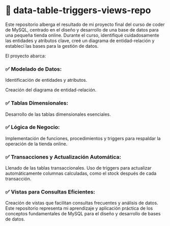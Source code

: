 # 📙 data-table-triggers-views-repo

Este repositorio alberga el resultado de mi proyecto final del curso de coder de MySQL, centrado en el diseño y desarrollo de una base de datos para una pequeña tienda online. Durante el curso, identifiqué cuidadosamente las entidades y atributos clave, creé un diagrama de entidad-relación y establecí las bases para la gestión de datos.

El proyecto abarca:

### ✅ Modelado de Datos:

Identificación de entidades y atributos.

Creación del diagrama de entidad-relación.

### ✅ Tablas Dimensionales:

Desarrollo de las tablas dimensionales esenciales.

### ✅ Lógica de Negocio:

Implementación de funciones, procedimientos y triggers para respaldar la operación de la tienda online.

### ✅ Transacciones y Actualización Automática:

Llenado de las tablas transaccionales.
Uso de triggers para actualizar automáticamente columnas calculadas, como el stock después de cada transacción.

### ✅ Vistas para Consultas Eficientes:

Creación de vistas que facilitan consultas frecuentes y análisis de datos.
Este repositorio representa mi aprendizaje y aplicación práctica de los conceptos fundamentales de MySQL para el diseño y desarrollo de bases de datos. 